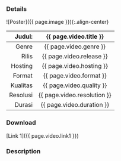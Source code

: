 ### Details

![Poster]({{ page.image }}){:.align-center}

| Judul: | {{ page.video.title }} |
|---:|:---:|
| Genre | {{ page.video.genre }} |
| Rilis | {{ page.video.release }} |
| Hosting | {{ page.video.hosting }} |
| Format | {{ page.video.format }} |
| Kualitas | {{ page.video.quality }} |
| Resolusi | {{ page.video.resolution }} |
| Durasi | {{ page.video.duration }} |

### Download

[Link 1]({{ page.video.link1 }})

### Description

